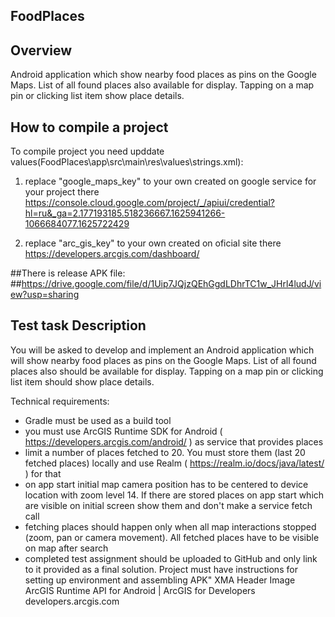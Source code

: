 ## FoodPlaces

## Overview
Android application which show nearby food places as pins on the Google Maps. 
List of all found places also available for display. 
Tapping on a map pin or clicking list item show place details.

## How to compile a project
To compile project you need upddate values(FoodPlaces\app\src\main\res\values\strings.xml):

1) replace "google_maps_key" to your own created on google service for your project there
https://console.cloud.google.com/project/_/apiui/credential?hl=ru&_ga=2.177193185.518236667.1625941266-1066684077.1625722429

2) replace "arc_gis_key" to your own created on oficial site there
https://developers.arcgis.com/dashboard/


##There is release APK file: 
##https://drive.google.com/file/d/1Uip7JQjzQEhGgdLDhrTC1w_JHrl4ludJ/view?usp=sharing

## Test task Description

You will be asked to develop and implement an Android application which will show nearby food places as pins on the Google Maps. List of all found places also should be available for display. Tapping on a map pin or clicking list item should show place details.

Technical requirements:
* Gradle must be used as a build tool
* you must use ArcGIS Runtime SDK for Android ( https://developers.arcgis.com/android/ ) as service that provides places
* limit a number of places fetched to 20. You must store them (last 20 fetched places) locally and use Realm ( https://realm.io/docs/java/latest/ ) for that
* on app start initial map camera position has to be centered to device location with zoom level 14. If there are stored places on app start which are visible on initial screen show them and don't make a service fetch call
* fetching places should happen only when all map interactions stopped (zoom, pan or camera movement). All fetched places have to be visible on map after search
* completed test assignment should be uploaded to GitHub and only link to it provided as a final solution. Project must have instructions for setting up environment and assembling APK"
XMA Header Image
ArcGIS Runtime API for Android | ArcGIS for Developers
developers.arcgis.com
